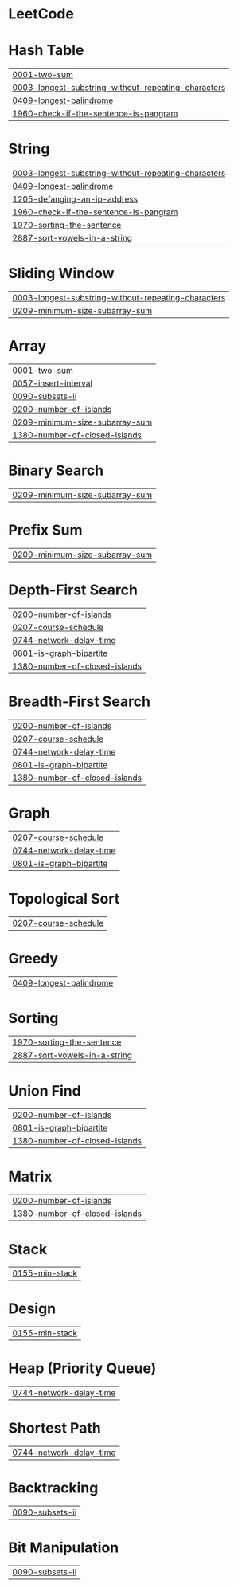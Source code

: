 # LeetCode


# Hash Table
|  |
| ------- |
| [0001-two-sum](https://github.com/AmanVerma2202/LeetCode/tree/master/0001-two-sum) |
| [0003-longest-substring-without-repeating-characters](https://github.com/AmanVerma2202/LeetCode/tree/master/0003-longest-substring-without-repeating-characters) |
| [0409-longest-palindrome](https://github.com/AmanVerma2202/LeetCode/tree/master/0409-longest-palindrome) |
| [1960-check-if-the-sentence-is-pangram](https://github.com/AmanVerma2202/LeetCode/tree/master/1960-check-if-the-sentence-is-pangram) |
# String
|  |
| ------- |
| [0003-longest-substring-without-repeating-characters](https://github.com/AmanVerma2202/LeetCode/tree/master/0003-longest-substring-without-repeating-characters) |
| [0409-longest-palindrome](https://github.com/AmanVerma2202/LeetCode/tree/master/0409-longest-palindrome) |
| [1205-defanging-an-ip-address](https://github.com/AmanVerma2202/LeetCode/tree/master/1205-defanging-an-ip-address) |
| [1960-check-if-the-sentence-is-pangram](https://github.com/AmanVerma2202/LeetCode/tree/master/1960-check-if-the-sentence-is-pangram) |
| [1970-sorting-the-sentence](https://github.com/AmanVerma2202/LeetCode/tree/master/1970-sorting-the-sentence) |
| [2887-sort-vowels-in-a-string](https://github.com/AmanVerma2202/LeetCode/tree/master/2887-sort-vowels-in-a-string) |
# Sliding Window
|  |
| ------- |
| [0003-longest-substring-without-repeating-characters](https://github.com/AmanVerma2202/LeetCode/tree/master/0003-longest-substring-without-repeating-characters) |
| [0209-minimum-size-subarray-sum](https://github.com/AmanVerma2202/LeetCode/tree/master/0209-minimum-size-subarray-sum) |
# Array
|  |
| ------- |
| [0001-two-sum](https://github.com/AmanVerma2202/LeetCode/tree/master/0001-two-sum) |
| [0057-insert-interval](https://github.com/AmanVerma2202/LeetCode/tree/master/0057-insert-interval) |
| [0090-subsets-ii](https://github.com/AmanVerma2202/LeetCode/tree/master/0090-subsets-ii) |
| [0200-number-of-islands](https://github.com/AmanVerma2202/LeetCode/tree/master/0200-number-of-islands) |
| [0209-minimum-size-subarray-sum](https://github.com/AmanVerma2202/LeetCode/tree/master/0209-minimum-size-subarray-sum) |
| [1380-number-of-closed-islands](https://github.com/AmanVerma2202/LeetCode/tree/master/1380-number-of-closed-islands) |
# Binary Search
|  |
| ------- |
| [0209-minimum-size-subarray-sum](https://github.com/AmanVerma2202/LeetCode/tree/master/0209-minimum-size-subarray-sum) |
# Prefix Sum
|  |
| ------- |
| [0209-minimum-size-subarray-sum](https://github.com/AmanVerma2202/LeetCode/tree/master/0209-minimum-size-subarray-sum) |
# Depth-First Search
|  |
| ------- |
| [0200-number-of-islands](https://github.com/AmanVerma2202/LeetCode/tree/master/0200-number-of-islands) |
| [0207-course-schedule](https://github.com/AmanVerma2202/LeetCode/tree/master/0207-course-schedule) |
| [0744-network-delay-time](https://github.com/AmanVerma2202/LeetCode/tree/master/0744-network-delay-time) |
| [0801-is-graph-bipartite](https://github.com/AmanVerma2202/LeetCode/tree/master/0801-is-graph-bipartite) |
| [1380-number-of-closed-islands](https://github.com/AmanVerma2202/LeetCode/tree/master/1380-number-of-closed-islands) |
# Breadth-First Search
|  |
| ------- |
| [0200-number-of-islands](https://github.com/AmanVerma2202/LeetCode/tree/master/0200-number-of-islands) |
| [0207-course-schedule](https://github.com/AmanVerma2202/LeetCode/tree/master/0207-course-schedule) |
| [0744-network-delay-time](https://github.com/AmanVerma2202/LeetCode/tree/master/0744-network-delay-time) |
| [0801-is-graph-bipartite](https://github.com/AmanVerma2202/LeetCode/tree/master/0801-is-graph-bipartite) |
| [1380-number-of-closed-islands](https://github.com/AmanVerma2202/LeetCode/tree/master/1380-number-of-closed-islands) |
# Graph
|  |
| ------- |
| [0207-course-schedule](https://github.com/AmanVerma2202/LeetCode/tree/master/0207-course-schedule) |
| [0744-network-delay-time](https://github.com/AmanVerma2202/LeetCode/tree/master/0744-network-delay-time) |
| [0801-is-graph-bipartite](https://github.com/AmanVerma2202/LeetCode/tree/master/0801-is-graph-bipartite) |
# Topological Sort
|  |
| ------- |
| [0207-course-schedule](https://github.com/AmanVerma2202/LeetCode/tree/master/0207-course-schedule) |
# Greedy
|  |
| ------- |
| [0409-longest-palindrome](https://github.com/AmanVerma2202/LeetCode/tree/master/0409-longest-palindrome) |
# Sorting
|  |
| ------- |
| [1970-sorting-the-sentence](https://github.com/AmanVerma2202/LeetCode/tree/master/1970-sorting-the-sentence) |
| [2887-sort-vowels-in-a-string](https://github.com/AmanVerma2202/LeetCode/tree/master/2887-sort-vowels-in-a-string) |
# Union Find
|  |
| ------- |
| [0200-number-of-islands](https://github.com/AmanVerma2202/LeetCode/tree/master/0200-number-of-islands) |
| [0801-is-graph-bipartite](https://github.com/AmanVerma2202/LeetCode/tree/master/0801-is-graph-bipartite) |
| [1380-number-of-closed-islands](https://github.com/AmanVerma2202/LeetCode/tree/master/1380-number-of-closed-islands) |
# Matrix
|  |
| ------- |
| [0200-number-of-islands](https://github.com/AmanVerma2202/LeetCode/tree/master/0200-number-of-islands) |
| [1380-number-of-closed-islands](https://github.com/AmanVerma2202/LeetCode/tree/master/1380-number-of-closed-islands) |
# Stack
|  |
| ------- |
| [0155-min-stack](https://github.com/AmanVerma2202/LeetCode/tree/master/0155-min-stack) |
# Design
|  |
| ------- |
| [0155-min-stack](https://github.com/AmanVerma2202/LeetCode/tree/master/0155-min-stack) |
# Heap (Priority Queue)
|  |
| ------- |
| [0744-network-delay-time](https://github.com/AmanVerma2202/LeetCode/tree/master/0744-network-delay-time) |
# Shortest Path
|  |
| ------- |
| [0744-network-delay-time](https://github.com/AmanVerma2202/LeetCode/tree/master/0744-network-delay-time) |
# Backtracking
|  |
| ------- |
| [0090-subsets-ii](https://github.com/AmanVerma2202/LeetCode/tree/master/0090-subsets-ii) |
# Bit Manipulation
|  |
| ------- |
| [0090-subsets-ii](https://github.com/AmanVerma2202/LeetCode/tree/master/0090-subsets-ii) |